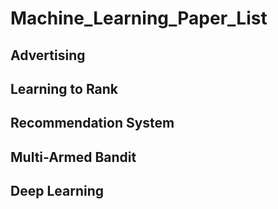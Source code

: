 # Machine_Learning_Paper_List


## Advertising

## Learning to Rank

## Recommendation System

## Multi-Armed Bandit

## Deep Learning